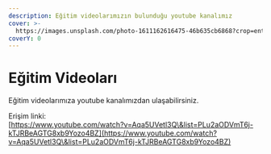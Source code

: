 ```yaml
---
description: Eğitim videolarımızın bulunduğu youtube kanalımız
cover: >-
  https://images.unsplash.com/photo-1611162616475-46b635cb6868?crop=entropy&cs=srgb&fm=jpg&ixid=MnwxOTcwMjR8MHwxfHNlYXJjaHw3fHx2aWRlb3xlbnwwfHx8fDE2NDc0MjQ0OTc&ixlib=rb-1.2.1&q=85
coverY: 0
---
```


# Eğitim Videoları

Eğitim videolarımıza youtube kanalımızdan ulaşabilirsiniz.&#x20;

Erişim linki:\
[https://www.youtube.com/watch?v=Aqa5UVetl3Q\&list=PLu2aODVmT6j-kTJRBeAGTG8xb9Yozo4BZ](https://www.youtube.com/watch?v=Aqa5UVetl3Q\&list=PLu2aODVmT6j-kTJRBeAGTG8xb9Yozo4BZ)
